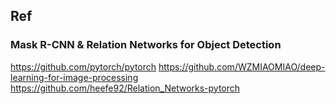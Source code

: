 ## Ref
### Mask R-CNN & Relation Networks for Object Detection
https://github.com/pytorch/pytorch
https://github.com/WZMIAOMIAO/deep-learning-for-image-processing
https://github.com/heefe92/Relation_Networks-pytorch

